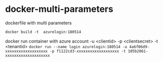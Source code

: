 # docker-multi-parameters
dockerfile with multi parameters

`docker build -t  azurelogin:180514`

docker run container with azure account -u \<clientid\> -p \<clientsecret\> -t \<tenantid\>
`docker run --name login azurelogin:180514 -u 4a6f06d9-xxxxxxxxxxxxxxxxxxx -p f1122cd3-xxxxxxxxxxxxxxxxxxx -t 105b2061-xxxxxxxxxxxxxxxxxxxx`
